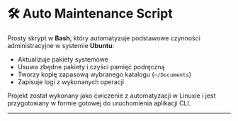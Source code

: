 # 🛠️ Auto Maintenance Script

Prosty skrypt w **Bash**, który automatyzuje podstawowe czynności administracyjne w systemie **Ubuntu**:

- Aktualizuje pakiety systemowe
- Usuwa zbędne pakiety i czyści pamięć podręczną
- Tworzy kopię zapasową wybranego katalogu (`~/Documents`)
- Zapisuje logi z wykonanych operacji

Projekt został wykonany jako ćwiczenie z automatyzacji w Linuxie i jest przygotowany w formie gotowej do uruchomienia aplikacji CLI.

---
